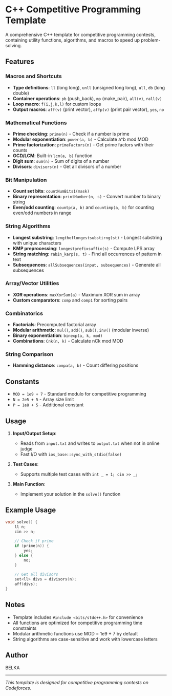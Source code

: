 # C++ Competitive Programming Template

A comprehensive C++ template for competitive programming contests, containing utility functions, algorithms, and macros to speed up problem-solving.

## Features

### Macros and Shortcuts
- **Type definitions**: `ll` (long long), `unll` (unsigned long long), `ull`, `db` (long double)
- **Container operations**: `pb` (push_back), `mp` (make_pair), `all(v)`, `rall(v)`
- **Loop macro**: `f(i,j,k,l)` for custom loops
- **Output macros**: `aff(v)` (print vector), `affp(v)` (print pair vector), `yes`, `no`

### Mathematical Functions
- **Prime checking**: `prime(n)` - Check if a number is prime
- **Modular exponentiation**: `power(a, b)` - Calculate a^b mod MOD
- **Prime factorization**: `primeFactors(n)` - Get prime factors with their counts
- **GCD/LCM**: Built-in `lcm(a, b)` function
- **Digit sum**: `sum(n)` - Sum of digits of a number
- **Divisors**: `divisors(n)` - Get all divisors of a number

### Bit Manipulation
- **Count set bits**: `countNumBits1(mask)`
- **Binary representation**: `printNumber(n, s)` - Convert number to binary string
- **Even/odd counting**: `countp(a, b)` and `countimp(a, b)` for counting even/odd numbers in range

### String Algorithms
- **Longest substring**: `lengthoflongestsubstirng(st)` - Longest substring with unique characters
- **KMP preprocessing**: `longestprefixsuffix(s)` - Compute LPS array
- **String matching**: `rabin_karp(s, t)` - Find all occurrences of pattern in text
- **Subsequences**: `allSubsequences(input, subsequences)` - Generate all subsequences

### Array/Vector Utilities
- **XOR operations**: `maxXorSum(a)` - Maximum XOR sum in array
- **Custom comparators**: `comp` and `comp1` for sorting pairs

### Combinatorics
- **Factorials**: Precomputed factorial array
- **Modular arithmetic**: `mul()`, `add()`, `sub()`, `inv()` (modular inverse)
- **Binary exponentiation**: `binexp(a, k, mod)`
- **Combinations**: `Cnk(n, k)` - Calculate nCk mod MOD

### String Comparison
- **Hamming distance**: `compa(a, b)` - Count differing positions

## Constants
- `MOD = 1e9 + 7` - Standard modulo for competitive programming
- `N = 2e5 + 5` - Array size limit
- `P = 1e8 + 5` - Additional constant

## Usage

1. **Input/Output Setup**: 
   - Reads from `input.txt` and writes to `output.txt` when not in online judge
   - Fast I/O with `ios_base::sync_with_stdio(false)`

2. **Test Cases**: 
   - Supports multiple test cases with `int _ = 1; cin >> _;`

3. **Main Function**: 
   - Implement your solution in the `solve()` function

## Example Usage

```cpp
void solve() {
    ll n;
    cin >> n;
    
    // Check if prime
    if (prime(n)) {
        yes;
    } else {
        no;
    }
    
    // Get all divisors
    set<ll> divs = divisors(n);
    aff(divs);
}
```

## Notes
- Template includes `#include <bits/stdc++.h>` for convenience
- All functions are optimized for competitive programming time constraints
- Modular arithmetic functions use MOD = 1e9 + 7 by default
- String algorithms are case-sensitive and work with lowercase letters

## Author
BELKA

---
*This template is designed for competitive programming contests on Codeforces.*
